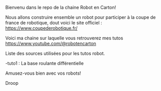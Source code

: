 Bienvenu dans le repo de la chaine Robot en Carton!

Nous allons construire ensemble un robot pour participer à la coupe de france de robotique, dout voici le site officiel : https://www.coupederobotique.fr/

Voici ma chaine sur laquelle vous retrouverez mes tutos
https://www.youtube.com/@robotencarton


Liste des sources utilisées pour les tutos robot.

-tuto1 : La base roulante différentielle


Amusez-vous bien avec vos robots!

Droop
